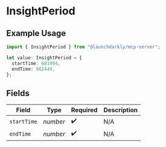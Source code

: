 # InsightPeriod

## Example Usage

```typescript
import { InsightPeriod } from "@launchdarkly/mcp-server";

let value: InsightPeriod = {
  startTime: 681904,
  endTime: 961449,
};
```

## Fields

| Field              | Type               | Required           | Description        |
| ------------------ | ------------------ | ------------------ | ------------------ |
| `startTime`        | *number*           | :heavy_check_mark: | N/A                |
| `endTime`          | *number*           | :heavy_check_mark: | N/A                |